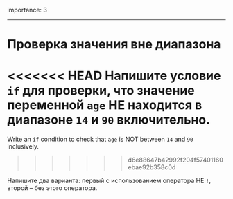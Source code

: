 importance: 3

---

# Проверка значения вне диапазона

<<<<<<< HEAD
Напишите условие `if` для проверки, что значение переменной `age` НЕ находится в диапазоне `14` и `90` включительно.
=======
Write an `if` condition to check that `age` is NOT between `14` and `90` inclusively.
>>>>>>> d6e88647b42992f204f57401160ebae92b358c0d

Напишите два варианта: первый с использованием оператора НЕ `!`, второй – без этого оператора.
